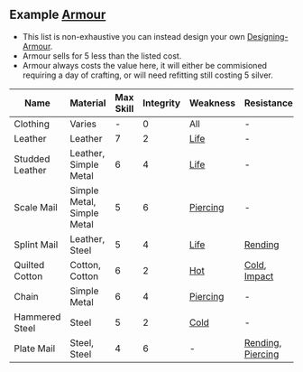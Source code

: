 ## Example [Armour](Armour)
* This list is non-exhaustive you can instead design your own [Designing-Armour](Designing-Armour).
* Armour sells for 5 less than the listed cost.
* Armour always costs the value here, it will either be commisioned requiring a day of crafting, or will need refitting still costing 5 silver.

| Name            | Material                   | Max Skill | Integrity | Weakness                    | Resistance                                             | Cost   |
| --------------- | -------------------------- | --------- | --------- | --------------------------- | ------------------------------------------------------ | ------ |
| Clothing        | Varies                     | -         | 0         | All                         | -                                                      | varies |
| Leather         | Leather                    | 7         | 2         | [Life](Combat#Life)         | -                                                      | 10     |
| Studded Leather | Leather, Simple Metal      | 6         | 4         | [Life](Combat#Life)         | -                                                      | 20     |
| Scale Mail      | Simple Metal, Simple Metal | 5         | 6         | [Piercing](Combat#Piercing) | -                                                      | 30     | 
| Splint Mail     | Leather, Steel             | 5         | 4         | [Life](Combat#Life)         | [Rending](Combat#Rending)                              | 30     |
| Quilted Cotton  | Cotton, Cotton             | 6         | 2         | [Hot](Combat#Hot)           | [Cold](Combat#Cold), [Impact](Combat#Impact)           | 10     |
| Chain           | Simple Metal               | 6         | 4         | [Piercing](Combat#Piercing) | -                                                      | 15     |
| Hammered Steel  | Steel                      | 5         | 2         | [Cold](Combat#Cold)         | -                                                      | 25     |
| Plate Mail      | Steel, Steel               | 4         | 6         | -                           | [Rending](Combat#Rending), [Piercing](Combat#Piercing) | 45     |
